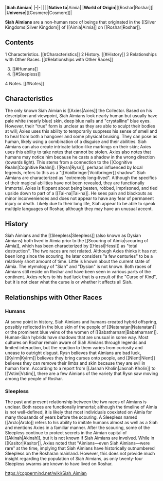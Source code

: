 |**Siah Aimian**|
|-|-|
||
|**Native to**|Aimia|
|**World of Origin**|[[Roshar\|Roshar]]|
|**Universe**|[[Cosmere\|Cosmere]]|

**Siah Aimians** are a non-human race of beings that originated in the [[Silver Kingdoms\|Silver Kingdom]] of [[Aimia\|Aimia]] on [[Roshar\|Roshar]].

## Contents

1 Characteristics. [[#Characteristics]] 
2 History. [[#History]] 
3 Relationships with Other Races. [[#Relationships with Other Races]] 

3. [[#Humans]] 
3. [[#Sleepless]] 


4 Notes. [[#Notes]] 


## Characteristics
The only known Siah Aimian is [[Axies\|Axies]] the Collector. Based on his description and viewpoint, Siah Aimians look nearly human but usually have pale white (nearly blue) skin, deep blue nails and "crystalline" blue eyes. However, their "true" form is unclear as they are able to sculpt their bodies at will; Axies uses this ability to temporarily suppress his sense of smell and to heal from both a hangover and some physical bruising. They can pose as human, likely using a combination of a disguise and their abilities. Siah Aimians can also create intricate tattoo-like markings on their skin; Axies uses this ability to take notes that cannot be stolen.
Axies also notes that humans may notice him because he casts a shadow in the wrong direction (towards light). This stems from a connection to the [[Cognitive Realm\|Cognitive Realm]]. [[Rysn\|Rysn]], perhaps influenced by local legends, refers to this as a "[[Voidbringer\|Voidbringer]] shadow".
Siah Aimians are characterized as "extremely long-lived". Although the specifics of their magical abilities have not been revealed, they are functionally immortal. Axies is flippant about being beaten, robbed, imprisoned, and tied upside down to part of a [[Tai-na\|Tai-na]]. He sees pain and blackouts as minor inconveniences and does not appear to have any fear of permanent injury or death.
Likely due to their long life, Siah appear to be able to speak multiple languages of Roshar, although they may have an unusual accent.

## History
Siah Aimians and the [[Sleepless\|Sleepless]] (also known as Dysian Aimians) both lived in Aimia prior to the [[Scouring of Aimia\|scouring of Aimia]], which has been characterized by [[Hessi\|Hessi]] as "total destruction". The two races are not related. Although Axies thinks it has not been long since the scouring, he later considers "a few centuries" to be a relatively short amount of time. Little is known about the current state of Aimia.
The etymology of "Siah" and "Dysian" is not known. Both races of Aimians still reside on Roshar and have been seen in various parts of the continent.
Axies refers to his bad luck that is a result of the "Curse of Kind", but it is not clear what the curse is or whether it affects all Siah.

## Relationships with Other Races
### Humans
At some point in history, Siah Aimians and humans created hybrid offspring, possibly reflected in the blue skin of the people of [[Natanatan\|Natanatan]] or the prominent blue veins of the women of [[Babatharnam\|Babatharnam]]. Human-Siah hybrids have shadows that are unusual in some way.
Most cultures on Roshar remain aware of Siah Aimians through legends and limited interaction, but the reaction to them varies from curiosity and unease to outright disgust. Rysn believes that Aimians are bad luck, [[Kylrm\|Kylrm]] believes they bring curses onto people, and [[Nlent\|Nlent]] believes they can remove their limbs and skin because they are evil in human form.
According to a report from [[Jasnah Kholin\|Jasnah Kholin]] to [[Vstim\|Vstim]], there are a few Aimians of the variety that Rysn saw moving among the people of Roshar.

### Sleepless
The past and present relationship between the two races of Aimians is unclear. Both races are functionally immortal; although the timeline of Aimia is not well-defined, it is likely that most individuals coexisted on Aimia for many thousands of years before the scouring. A Sleepless named [[Arclo\|Arclo]] refers to his ability to imitate humans almost as well as a Siah and mentions Axies in a familiar manner. After the scouring, some of the Sleepless continue to protect secrets in the Aimian capital of [[Akinah\|Akinah]], but it is not known if Siah Aimians are involved.
While in [[Kasitor\|Kasitor]], Axies noted that "Aimians—even Siah Aimians—were rare" at the time, implying that Siah Aimians have historically outnumbered Sleepless on the Rosharan mainland. However, this does not provide much insight regarding the population of Siah Aimians, as only twenty-four Sleepless swarms are known to have lived on Roshar.



https://coppermind.net/wiki/Siah_Aimian